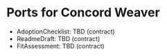 <!-- Updated: 2025-09-18T13:32:25.932Z -->
# Ports for Concord Weaver

- AdoptionChecklist: TBD (contract)
- ReadmeDraft: TBD (contract)
- FitAssessment: TBD (contract)
